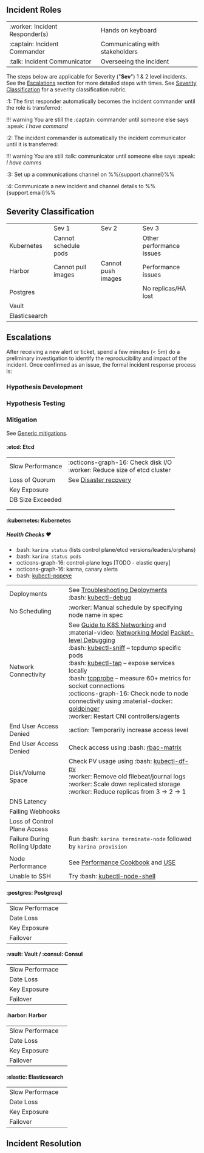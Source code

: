 
## Incident Roles

|                                |                                 |
| ------------------------------ | ------------------------------- |
| :worker: Incident Responder(s) | Hands on keyboard               |
| :captain: Incident Commander   | Communicating with stakeholders |
| :talk: Incident Communicator   | Overseeing the incident         |

The steps below are applicable for Severity ("**Sev**") 1 & 2 level incidents. See the [Escalations](#escalations) section for more detailed steps with times. See [Severity Classification](#severity-classification) for a severity classification rubric.

:1: The first responder automatically becomes the incident commander until the role is transferred:

!!! warning
    You are still the :captain: commander until someone else says  :speak:  *I have command*

:2: The incident commander is automatically the incident communicator until it is transferred:

!!! warning
    You are still :talk: communicator until someone else says :speak:  *I have comms*

:3: Set up a communications channel on %%{support.channel}%%

:4: Communicate a new incident and channel details to %%{support.email}%%

## Severity Classification

<table>
  <tr>
   <td>
   </td>
   <td>Sev 1
   </td>
   <td>Sev 2
   </td>
   <td>Sev 3
   </td>
  </tr>
  <tr>
   <td>Kubernetes
   </td>
   <td>Cannot schedule pods
   </td>
   <td>
   </td>
   <td>Other performance issues
   </td>
  </tr>
  <tr>
   <td>Harbor
   </td>
   <td>Cannot pull images
   </td>
   <td>Cannot push images
   </td>
   <td>Performance issues
   </td>
  </tr>
  <tr>
   <td>Postgres
   </td>
   <td>
   </td>
   <td>
   </td>
   <td>No replicas/HA lost
   </td>
  </tr>
  <tr>
   <td>Vault
   </td>
   <td>
   </td>
   <td>
   </td>
   <td>
   </td>
  </tr>
  <tr>
   <td>Elasticsearch
   </td>
   <td>
   </td>
   <td>
   </td>
   <td>
   </td>
  </tr>
</table>

## Escalations

After receiving a new alert or ticket, spend a few minutes (&lt; 5m) do a preliminary investigation to identify the reproducibility and impact of the incident. Once confirmed as an issue, the formal incident response process is:

### Hypothesis Development

### Hypothesis Testing

### Mitigation

See [Generic mitigations](https://www.oreilly.com/content/generic-mitigations/).

#### :etcd: Etcd

|                  |                                                                             |
| ---------------- | --------------------------------------------------------------------------- |
| Slow Performance | :octicons-graph-16: Check disk I/O <br>:worker: Reduce size of etcd cluster |
| Loss of Quorum   | See [Disaster recovery](https://etcd.io/docs/v3.4.0/op-guide/recovery/)     |
| Key Exposure     |                                                                             |
| DB Size Exceeded |                                                                             |
|                  |                                                                             |
|                  |                                                                             |

#### :kubernetes: Kubernetes

##### Health Checks :heart:

* :bash: `karina status` (lists control plane/etcd versions/leaders/orphans)
* :bash: `karina status pods`
* :octicons-graph-16: control-plane logs [TODO - elastic query]
* :octicons-graph-16: karma, canary alerts
* :bash: [kubectl-popeye](https://github.com/derailed/popeye)

|                               |                                                                                                                                                                                                                                                                                                                                                                                                                                                                                                                                                                                                                                                                                                                                                                                                         |
| ----------------------------- | ------------------------------------------------------------------------------------------------------------------------------------------------------------------------------------------------------------------------------------------------------------------------------------------------------------------------------------------------------------------------------------------------------------------------------------------------------------------------------------------------------------------------------------------------------------------------------------------------------------------------------------------------------------------------------------------------------------------------------------------------------------------------------------------------------- |
| Deployments                   | See [Troubleshooting Deployments](https://learnk8s.io/troubleshooting-deployments) <br>:bash: [kubectl-debug](https://github.com/aylei/kubectl-debug)                                                                                                                                                                                                                                                                                                                                                                                                                                                                                                                                                                                                                                                   |
| No Scheduling                 | :worker: Manual schedule by specifying node name in spec                                                                                                                                                                                                                                                                                                                                                                                                                                                                                                                                                                                                                                                                                                                                                |
| Network Connectivity          | See [Guide to K8S Networking](https://itnext.io/an-illustrated-guide-to-kubernetes-networking-part-1-d1ede3322727) and :material-video: [Networking Model](https://sookocheff.com/post/kubernetes/understanding-kubernetes-networking-model/) [Packet-level Debugging](https://www.youtube.com/watch?v=RQNy1PHd5_A) <br>:bash: [kubectl-sniff](https://github.com/eldadru/ksniff) – tcpdump specific pods <br/>:bash: [kubectl-tap](https://soluble-ai.github.io/kubetap/) – expose services locally<br/>:bash: [tcpprobe](https://github.com/mehrdadrad/tcpprobe) – measure 60+ metrics for socket connections <br/>:octicons-graph-16: Check node to node connectivity using :material-docker: [goldpinger](https://github.com/bloomberg/goldpinger)<br/>:worker: Restart CNI controllers/agents <br> |
| End User Access Denied        | :action: Temporarily increase access level                                                                                                                                                                                                                                                                                                                                                                                                                                                                                                                                                                                                                                                                                                                                                              |
| End User Access Denied        | Check access using :bash: [rbac-matrix](https://github.com/corneliusweig/rakkess)                                                                                                                                                                                                                                                                                                                                                                                                                                                                                                                                                                                                                                                                                                                       |
| Disk/Volume Space             | Check PV usage using  :bash: [kubectl-df-pv](https://github.com/yashbhutwala/kubectl-df-pv)<br/>:worker: Remove old filebeat/journal logs <br>:worker: Scale down replicated storage <br>:worker: Reduce replicas from 3 → 2 → 1                                                                                                                                                                                                                                                                                                                                                                                                                                                                                                                                                                        |
| DNS Latency                   |                                                                                                                                                                                                                                                                                                                                                                                                                                                                                                                                                                                                                                                                                                                                                                                                         |
| Failing Webhooks              |                                                                                                                                                                                                                                                                                                                                                                                                                                                                                                                                                                                                                                                                                                                                                                                                         |
| Loss of Control Plane Access  |                                                                                                                                                                                                                                                                                                                                                                                                                                                                                                                                                                                                                                                                                                                                                                                                         |
| Failure During Rolling Update | Run :bash: `karina terminate-node` followed by `karina provision`                                                                                                                                                                                                                                                                                                                                                                                                                                                                                                                                                                                                                                                                                                                                       |
|                               |                                                                                                                                                                                                                                                                                                                                                                                                                                                                                                                                                                                                                                                                                                                                                                                                         |
| Node Performance              | See [Performance Cookbook](https://publib.boulder.ibm.com/httpserv/cookbook/) and [USE](http://www.brendangregg.com/USEmethod/use-linux.html)                                                                                                                                                                                                                                                                                                                                                                                                                                                                                                                                                                                                                                                           |
| Unable to SSH                 | Try :bash: [kubectl-node-shell](https://github.com/kvaps/kubectl-node-shell)                                                                                                                                                                                                                                                                                                                                                                                                                                                                                                                                                                                                                                                                                                                            |

#### :postgres: Postgresql

|                 |     |
| --------------- | --- |
| Slow Performace |     |
| Date Loss       |     |
| Key Exposure    |     |
| Failover        |     |

#### :vault: Vault / :consul: Consul

|                 |     |
| --------------- | --- |
| Slow Performace |     |
| Date Loss       |     |
| Key Exposure    |     |
| Failover        |     |

#### :harbor: Harbor

|                 |     |
| --------------- | --- |
| Slow Performace |     |
| Date Loss       |     |
| Key Exposure    |     |
| Failover        |     |

#### :elastic: Elasticsearch

|                 |     |
| --------------- | --- |
| Slow Performace |     |
| Date Loss       |     |
| Key Exposure    |     |
| Failover        |     |

## Incident Resolution
